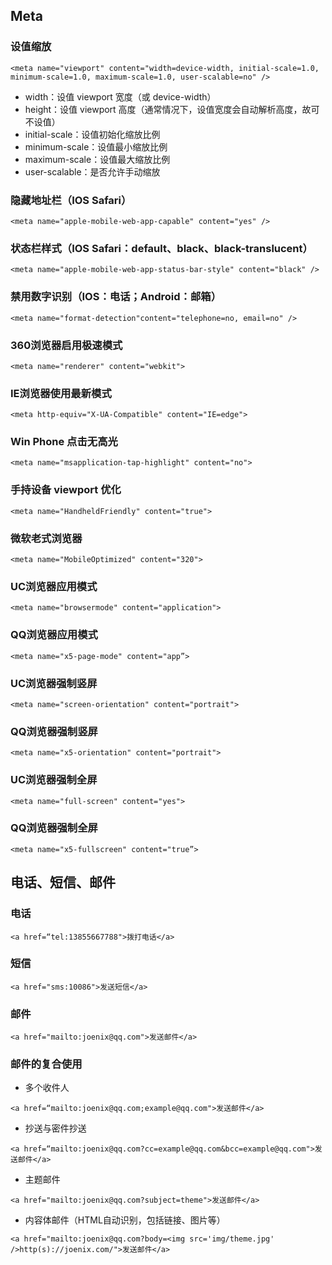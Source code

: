 ## Meta

### 设值缩放
`<meta name="viewport" content="width=device-width, initial-scale=1.0, minimum-scale=1.0, maximum-scale=1.0, user-scalable=no" />`
- width：设值 viewport 宽度（或 device-width）
- height：设值 viewport 高度（通常情况下，设值宽度会自动解析高度，故可不设值）
- initial-scale：设值初始化缩放比例
- minimum-scale：设值最小缩放比例
- maximum-scale：设值最大缩放比例
- user-scalable：是否允许手动缩放

### 隐藏地址栏（IOS Safari）
`<meta name="apple-mobile-web-app-capable" content="yes" />`

### 状态栏样式（IOS Safari：default、black、black-translucent）
`<meta name="apple-mobile-web-app-status-bar-style" content="black" />`

### 禁用数字识别（IOS：电话；Android：邮箱）
`<meta name="format-detection"content="telephone=no, email=no" />`

### 360浏览器启用极速模式
`<meta name="renderer" content="webkit">`

### IE浏览器使用最新模式
`<meta http-equiv="X-UA-Compatible" content="IE=edge">`

### Win Phone 点击无高光
`<meta name="msapplication-tap-highlight" content="no">`

### 手持设备 viewport 优化
`<meta name="HandheldFriendly" content="true">`

### 微软老式浏览器
`<meta name="MobileOptimized" content="320">`

### UC浏览器应用模式
`<meta name="browsermode" content="application">`

### QQ浏览器应用模式
`<meta name="x5-page-mode" content="app”>`

### UC浏览器强制竖屏
`<meta name="screen-orientation" content="portrait">`

### QQ浏览器强制竖屏
`<meta name="x5-orientation" content="portrait">`

### UC浏览器强制全屏
`<meta name="full-screen" content="yes">`

### QQ浏览器强制全屏
`<meta name="x5-fullscreen" content="true”>`


## 电话、短信、邮件

### 电话
`<a href=“tel:13855667788">拨打电话</a>`

### 短信
`<a href="sms:10086">发送短信</a>`

### 邮件
`<a href="mailto:joenix@qq.com">发送邮件</a>`

### 邮件的复合使用

- 多个收件人

`<a href=“mailto:joenix@qq.com;example@qq.com">发送邮件</a>`

- 抄送与密件抄送

`<a href=“mailto:joenix@qq.com?cc=example@qq.com&bcc=example@qq.com">发送邮件</a>`

- 主题邮件

`<a href="mailto:joenix@qq.com?subject=theme">发送邮件</a>`

- 内容体邮件（HTML自动识别，包括链接、图片等）

`<a href="mailto:joenix@qq.com?body=<img src='img/theme.jpg' />http(s)://joenix.com/">发送邮件</a>`

###
